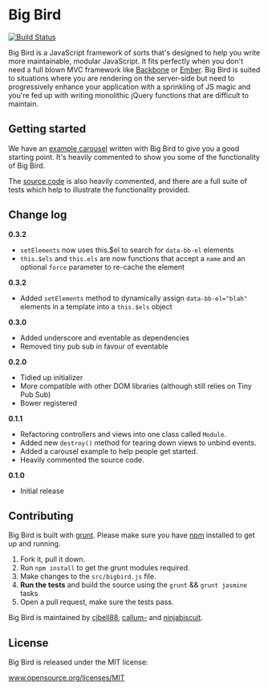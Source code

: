 # Big Bird

[![Build Status](https://travis-ci.org/madebymany/bigbird.png?branch=master)](https://travis-ci.org/madebymany/bigbird/)

Big Bird is a JavaScript framework of sorts that's designed to help you write more maintainable, modular JavaScript. It fits perfectly when you don't need a full blown MVC framework like [Backbone](http://backbgonejs.org) or [Ember](http://emberjs.com). Big Bird is suited to situations where you are rendering on the server-side but need to progressively enhance your application with a sprinkling of JS magic and you're fed up with writing monolithic jQuery functions that are difficult to maintain.

## Getting started

We have an [example carousel](https://github.com/madebymany/bigbird/tree/master/examples/carousel/) written with Big Bird to give you a good starting point. It's heavily commented to show you some of the functionality of Big Bird.

The [source code](https://github.com/madebymany/bigbird/tree/master/bigbird.js) is also heavily commented, and there are a full suite of tests which help to illustrate the functionality provided.

## Change log

**0.3.2**
- ``setElements`` now uses this.$el to search for ``data-bb-el`` elements
- ``this.$els`` and ``this.els`` are now functions that accept a `name` and an optional `force` parameter to re-cache the element

**0.3.2**
- Added ``setElements`` method to dynamically assign ``data-bb-el="blah"`` elements in a template into a ``this.$els`` object

**0.3.0**
- Added underscore and eventable as dependencies
- Removed tiny pub sub in favour of eventable

**0.2.0**
- Tidied up initializer
- More compatible with other DOM libraries (although still relies on Tiny Pub Sub)
- Bower registered

**0.1.1**
- Refactoring controllers and views into one class called ``Module``.
- Added new ``destroy()`` method for tearing down views to unbind events.
- Added a carousel example to help people get started.
- Heavily commented the source code.

**0.1.0**
- Initial release

## Contributing

Big Bird is built with [grunt](https://github.com/gruntjs/grunt). Please make sure you have [npm](https://npmjs.org/) installed to get up and running.

1. Fork it, pull it down.
2. Run `npm install` to get the grunt modules required.
3. Make changes to the `src/bigbird.js` file.
4. **Run the tests** and build the source using the `grunt` && `grunt jasmine` tasks
5. Open a pull request, make sure the tests pass.

Big Bird is maintained by [cjbell88](http://github.com/cjbell88), [callum-](http://github.com/callum-) and [ninjabiscuit](http://github.com/ninjabiscuit).

## License

Big Bird is released under the MIT license:

www.opensource.org/licenses/MIT